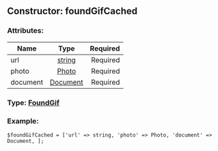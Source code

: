 ## Constructor: foundGifCached  

### Attributes:

| Name     |    Type       | Required |
|----------|:-------------:|---------:|
|url|[string](../types/string.md) | Required|
|photo|[Photo](../types/Photo.md) | Required|
|document|[Document](../types/Document.md) | Required|


### Type: [FoundGif](../types/FoundGif.md)

### Example:


```
$foundGifCached = ['url' => string, 'photo' => Photo, 'document' => Document, ];
```